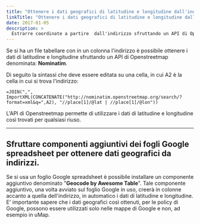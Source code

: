 ```yaml
---
title: "Ottenere i dati geografici di latitudine e longitudine dall'indirizzo"
linkTitle: "Ottenere i dati geografici di latitudine e longitudine dall'indirizzo"
date: 2017-01-05
description: >
  Estrarre coordinate a partire  dall'indirizzo sfruttando un API di Openstreetmap denominata: **Nominatim**.
---
```


Se si ha un file tabellare con in un colonna l'indirizzo è possibile ottenere i dati di latitudine e longitudine sfruttando un API di Openstreetmap denominata: **Nominatim**.

Di seguito la sintassi che deve essere editata su una cella, in cui A2 è la cella in cui si trova l'indirizzo:

```
=JOIN(",", ImportXML(CONCATENATE("http://nominatim.openstreetmap.org/search/?format=xml&q=",A2), "//place[1]/@lat | //place[1]/@lon"))
```

L'API di Openstreetmap permette di utilizzare i dati di latitudine e longitudine così trovati per qualsiasi riuso.

---


## Sfruttare componenti aggiuntivi dei fogli Google spreadsheet per ottenere dati geografici da indirizzi.

Se si usa un foglio Google spreadsheet è possibile installare un componente aggiuntivo denominato "**Geocode by Awesome Table**".
Tale componente aggiuntivo, una volta avviato sul foglio Google in uso, creerà in colonne accanto a quella dell'indirizzo, in automatico i dati di latitudine e longitudine.
E' importante sapere che i dati geografici così ottenuti, per le policy di Google, possono essere utilizzati solo nelle mappe di Google e non, ad esempio in uMap.
